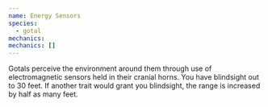 ```yaml
---
name: Energy Sensors
species:
  - gotal
mechanics:
mechanics: []
---
```

Gotals perceive the environment around them through use of electromagnetic sensors held in their cranial horns. You have blindsight out to 30 feet. If another trait would grant you blindsight, the range is increased by half as many feet.
